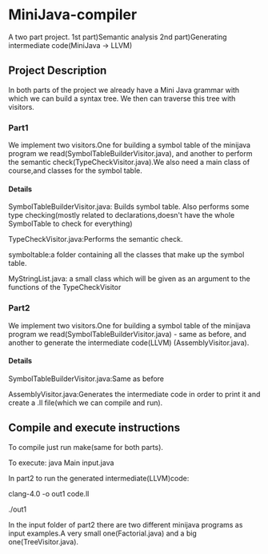 # MiniJava-compiler
A two part project. 1st part)Semantic analysis 2nd part)Generating intermediate code(MiniJava -> LLVM)

## Project Description
In both parts of the project we already have a Mini Java grammar with which we can build a syntax tree.
We then can traverse this tree with visitors.

### Part1
We implement two visitors.One for building a symbol table of the minijava program we read(SymbolTableBuilderVisitor.java), and another to perform the semantic check(TypeCheckVisitor.java).We also need a main class of course,and classes for the symbol table.

#### Details
SymbolTableBuilderVisitor.java: Builds symbol table. Also performs some type checking(mostly related to declarations,doesn't have the whole SymbolTable to check for everything)

TypeCheckVisitor.java:Performs the semantic check.

symboltable:a folder containing all the classes that make up the symbol table.

MyStringList.java: a small class which will be given as an argument to the functions of the TypeCheckVisitor

### Part2
We implement two visitors.One for building a symbol table of the minijava program we read(SymbolTableBuilderVisitor.java) - same as before, and another to generate the intermediate code(LLVM) (AssemblyVisitor.java).

#### Details

SymbolTableBuilderVisitor.java:Same as before

AssemblyVisitor.java:Generates the intermediate code in order to print it and create a .ll file(which we can compile and run).

## Compile and execute instructions

To compile just run make(same for both parts).

To execute: java Main input.java

In part2 to run the generated intermediate(LLVM)code:

clang-4.0 -o out1 code.ll

./out1

In the input folder of part2 there are two different minijava programs as input examples.A very small one(Factorial.java) and a big one(TreeVisitor.java).


